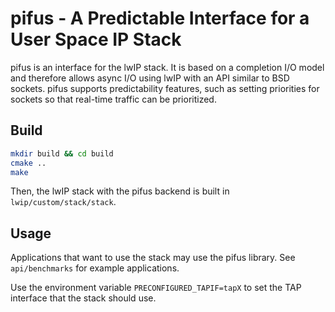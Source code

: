 # pifus - A Predictable Interface for a User Space IP Stack

pifus is an interface for the lwIP stack. 
It is based on a completion I/O model and therefore allows async I/O using lwIP with an API similar to BSD sockets.
pifus supports predictability features, such as setting priorities for sockets so that real-time traffic can be 
prioritized.

## Build
```bash
mkdir build && cd build
cmake ..
make
```

Then, the lwIP stack with the pifus backend is built in `lwip/custom/stack/stack`. 

## Usage
Applications that want to use the stack may use the pifus library. 
See `api/benchmarks` for example applications.

Use the environment variable `PRECONFIGURED_TAPIF=tapX` to set the TAP interface 
that the stack should use.